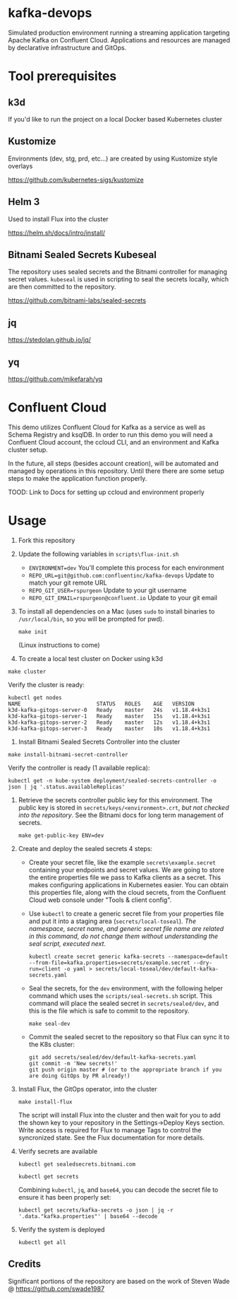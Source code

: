 # kafka-devops

Simulated production environment running a streaming application targeting Apache Kafka on Confluent Cloud.
Applications and resources are managed by declarative infrastructure and GitOps.

# Tool prerequisites

## k3d
If you'd like to run the project on a local Docker based Kubernetes cluster

## Kustomize
Environments (dev, stg, prd, etc...) are created by using Kustomize style overlays

https://github.com/kubernetes-sigs/kustomize

## Helm 3
Used to install Flux into the cluster

https://helm.sh/docs/intro/install/

## Bitnami Sealed Secrets Kubeseal
The repository uses sealed secrets and the Bitnami controller for managing secret values. `kubeseal` is used in scripting to seal the secrets locally, which are then committed to the repository.

https://github.com/bitnami-labs/sealed-secrets

## jq
https://stedolan.github.io/jq/

## yq
https://github.com/mikefarah/yq

# Confluent Cloud

This demo utilizes Confluent Cloud for Kafka as a service as well as Schema Registry and ksqlDB. In order to run this demo you will need a Confluent Cloud account, the ccloud CLI, and an environment and Kafka cluster setup. 

In the future, all steps (besides account creation), will be automated and managed by operations in this repository. Until there there are some setup steps to make the application function properly.

TOOD: Link to Docs for setting up ccloud and environment properly

# Usage 

1. Fork this repository

1. Update the following variables in `scripts\flux-init.sh`

	* `ENVIRONMENT=dev` You'll complete this process for each environment
	* `REPO_URL=git@github.com:confluentinc/kafka-devops` Update to match your git remote URL
	* `REPO_GIT_USER=rspurgeon` Update to your git username
	* `REPO_GIT_EMAIL=rspurgeon@confluent.io` Update to your git email

1. To install all dependencies on a Mac (uses `sudo` to install binaries to `/usr/local/bin`, so you will be prompted for pwd).

	`make init`

	(Linux instructions to come)

1. To create a local test cluster on Docker using k3d

  `make cluster`

  Verify the cluster is ready:
  ```
  kubectl get nodes
  NAME                        STATUS   ROLES    AGE   VERSION
  k3d-kafka-gitops-server-0   Ready    master   24s   v1.18.4+k3s1
  k3d-kafka-gitops-server-1   Ready    master   15s   v1.18.4+k3s1
  k3d-kafka-gitops-server-2   Ready    master   12s   v1.18.4+k3s1
  k3d-kafka-gitops-server-3   Ready    master   10s   v1.18.4+k3s1 
  ```

1. Install Bitnami Sealed Secrets Controller into the cluster

  `make install-bitnami-secret-controller`
  
  Verify the controller is ready (1 available replica):

  ```
  kubectl get -n kube-system deployment/sealed-secrets-controller -o json | jq '.status.availableReplicas'
  ```

1. Retrieve the secrets controller public key for this environment. The public key is stored in `secrets/keys/<environment>.crt`, _but not checked into the repository_.  See the Bitnami docs for long term management of secrets.

	 `make get-public-key ENV=dev`

1. Create and deploy the sealed secrets 4 steps:

	* Create your secret file, like the example `secrets\example.secret` containing your endpoints and secret values. We are going to store the entire properties file we pass to Kafka clients as a secret. This makes configuring applications in Kubernetes easier. You can obtain this properties file, along with the cloud secrets, from the Confluent Cloud web console under "Tools & client config".
	
	* Use `kubectl` to create a generic secret file from your properties file and put it into a staging area (`secrets/local-toseal`). _The namespace, secret name, and generic secret file name are related in this command, do not change them without understanding the seal script, executed next_.

		`kubectl create secret generic kafka-secrets --namespace=default --from-file=kafka.properties=secrets/example.secret --dry-run=client -o yaml > secrets/local-toseal/dev/default-kafka-secrets.yaml`

	* Seal the secrets, for the `dev` environment, with the following helper command which uses the `scripts/seal-secrets.sh` script. This command will place the sealed secret in `secrets/sealed/dev`, and this is the file which is safe to commit to the repository.

		`make seal-dev`

	* Commit the sealed secret to the repository so that Flux can sync it to the K8s cluster:

		```
		git add secrets/sealed/dev/default-kafka-secrets.yaml
		git commit -m 'New secrets!'
		git push origin master # (or to the appropriate branch if you are doing GitOps by PR already!)
		```

1. Install Flux, the GitOps operator, into the cluster

	`make install-flux`

	The script will install Flux into the cluster and then wait for you to add the shown key to your repository in the Settings->Deploy Keys section. Write access is required for Flux to manage Tags to control the syncronized state.  See the Flux documentation for more details.

1. Verify secrets are available

	`kubectl get sealedsecrets.bitnami.com`

	`kubectl get secrets`

	Combining `kubectl`, `jq`, and `base64`, you can decode the secret file to ensure it has been properly set:

	`kubectl get secrets/kafka-secrets -o json | jq -r '.data."kafka.properties"' | base64 --decode`

1. Verify the system is deployed

	 `kubectl get all`

## Credits
Significant portions of the repository are based on the work of Steven Wade @ https://github.com/swade1987

